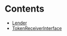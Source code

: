 

# Contents
- [Lender](Lender.sol/abstract.Lender.md)
- [TokenReceiverInterface](TokenReceiverInterface.sol/interface.TokenReceiverInterface.md)
